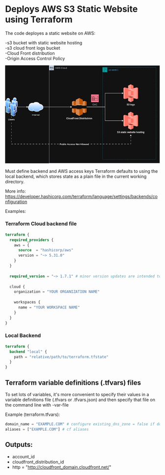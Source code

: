# Deploys AWS S3 Static Website using Terraform

The code deployes a static website on AWS:

-s3 bucket with static website hosting  
-s3 cloud front logs bucket  
-Cloud Front distribution    
-Origin Access Control Policy   

![GitHub Image](/img/cf-s3-web.jpg)


Must define backend and AWS access keys
Terraform defaults to using the local backend, which stores state as a plain file in the current working directory.

More info:  
https://developer.hashicorp.com/terraform/language/settings/backends/configuration

 Examples:

### Terraform Cloud backend file

```terraform
terraform {
  required_providers {
    aws = {
      source  = "hashicorp/aws"
      version = "~> 5.31.0"
    }
  }

  required_version = "~> 1.7.1" # minor version updates are intended to be non-disruptive
  
  cloud {
    organization = "YOUR ORGANIZATION NAME"

    workspaces {
      name = "YOUR WORKSPACE NAME"
    }
  }
}
```

### Local Backend

```terraform
terraform {
  backend "local" {
    path = "relative/path/to/terraform.tfstate"
  }
}
```

## Terraform variable definitions (.tfvars) files

To set lots of variables, it's more convenient to specify their values in a variable definitions file (.tfvars or .tfvars.json)
and then specify that file on the command line with -var-file

 Example (terraform.tfvars):

```terraform
domain_name = "EXAMPLE.COM" # configure existing_dns_zone = false if domain zone doesn't exist in Route53
aliases = ["EXAMPLE.COM"] # cf aliases
```

## Outputs:

- account_id
- cloudfront_distribution_id
- http = "http://cloudfront_domain.cloudfront.net/"

